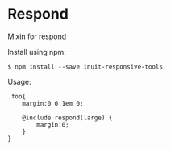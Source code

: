 # Respond

Mixin for respond

Install using npm:

    $ npm install --save inuit-responsive-tools

Usage:

    .foo{
    	margin:0 0 1em 0;

	    @include respond(large) {
			margin:0;
	    }
	}

